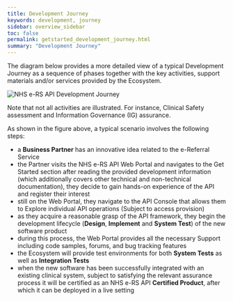```yaml
---
title: Development Journey
keywords: development, journey
sidebar: overview_sidebar
toc: false
permalink: getstarted_development_journey.html
summary: "Development Journey"
---
```


The diagram below provides a more detailed view of a typical Development Journey as a sequence of phases together with the key activities, support materials and/or services provided by the Ecosystem.

![NHS e-RS API Development Journey](getstarted/NHS_eRS_API_Development_Journey-1024x835.jpg)

Note that not all activities are illustrated. For instance, Clinical Safety assessment and Information Governance (IG) assurance.

As shown in the figure above, a typical scenario involves the following steps:

* a **Business Partner** has an innovative idea related to the e-Referral Service
* the Partner visits the NHS e-RS API Web Portal and navigates to the Get Started section
after reading the provided development information (which additionally covers other technical and non-technical documentation), they decide to gain hands-on experience of the API and register their interest
* still on the Web Portal, they navigate to the API Console that allows them to Explore individual API operations (Subject to access provision)
* as they acquire a reasonable grasp of the API framework, they begin the development lifecycle (**Design**, **Implement** and **System Test**) of the new software product
* during this process, the Web Portal provides all the necessary Support including code samples, forums, and bug tracking features
* the Ecosystem will provide test environments for both **System Tests** as well as **Integration Tests**
* when the new software has been successfully integrated with an existing clinical system, subject to satisfying the relevant assurance process it will be certified as an NHS e-RS API **Certified Product**, after which it can be deployed in a live setting
